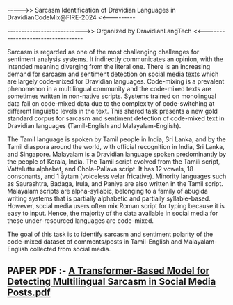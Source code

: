 ----->>  Sarcasm Identification of Dravidian Languages in DravidianCodeMix@FIRE-2024  <<---------

--------------------------->> Organized by DravidianLangTech <<----------------------------------

Sarcasm is regarded as one of the most challenging challenges for sentiment analysis systems. 
It indirectly communicates an opinion, with the intended meaning diverging from the literal one.
There is an increasing demand for sarcasm and sentiment detection on social media texts which are
largely code-mixed for Dravidian languages. Code-mixing is a prevalent phenomenon in a multilingual 
community and the code-mixed texts are sometimes written in non-native scripts. Systems trained on
monolingual data fail on code-mixed data due to the complexity of code-switching at different linguistic
levels in the text. This shared task presents a new gold standard corpus for sarcasm and sentiment detection
of code-mixed text in Dravidian languages (Tamil-English and Malayalam-English).


The  Tamil language is spoken by Tamil people in India, Sri Lanka, and by the Tamil diaspora around the world,
with official recognition in India, Sri Lanka, and Singapore. Malayalam is a Dravidian language spoken predominantly
by the people of Kerala, India. The Tamil script evolved from the Tamili script, Vatteluttu alphabet, and Chola-Pallava script.
It has 12 vowels, 18 consonants, and 1 āytam (voiceless velar fricative). Minority languages such as Saurashtra,
Badaga, Irula, and Paniya are also written in the Tamil script. Malayalam scripts are alpha-syllabic, belonging to a family
of abugida writing systems that is partially alphabetic and partially syllable-based. However, social media users often mix Roman
script for typing because it is easy to input. Hence, the majority of the data available in social media for these under-resourced 
languages are code-mixed. 


The goal of this task is to identify sarcasm and sentiment polarity of the code-mixed dataset of comments/posts in Tamil-English
and Malayalam-English collected from social media.


## PAPER PDF :- [A Transformer-Based Model for Detecting Multilingual Sarcasm in Social Media Posts.pdf](https://github.com/user-attachments/files/19603127/A.Transformer-Based.Model.for.Detecting.Multilingual.Sarcasm.in.Social.Media.Posts.pdf)
